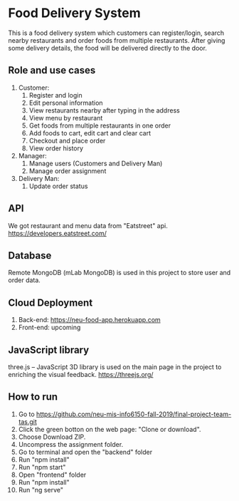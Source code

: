 # Food Delivery System
This is a food delivery system which customers can register/login, search nearby restaurants and order foods from 
multiple restaurants. After giving some delivery details, the food will be delivered directly to the door.

## Role and use cases
1. Customer: 
    1. Register and login
    2. Edit personal information
    3. View restaurants nearby after typing in the address
    4. View menu by restaurant
    4. Get foods from multiple restaurants in one order
    5. Add foods to cart, edit cart and clear cart
    7. Checkout and place order
    5. View order history
2. Manager: 
    1. Manage users (Customers and Delivery Man)
    2. Manage order assignment
3. Delivery Man:
    1. Update order status 
    
## API
We got restaurant and menu data from "Eatstreet" api.
https://developers.eatstreet.com/

## Database
Remote MongoDB (mLab MongoDB) is used in this project to store user and order data.

## Cloud Deployment
1. Back-end: https://neu-food-app.herokuapp.com
2. Front-end: upcoming

## JavaScript library
three.js – JavaScript 3D library is used on the main page in the project to enriching the visual feedback.
https://threejs.org/

## How to run
1. Go to https://github.com/neu-mis-info6150-fall-2019/final-project-team-tas.git
2. Click the green botton on the web page: "Clone or download".
3. Choose Download ZIP.
4. Uncompress the assignment folder.
5. Go to terminal and open the "backend" folder
6. Run "npm install"
7. Run "npm start"
8. Open "frontend" folder
9. Run "npm install"
10. Run "ng serve"